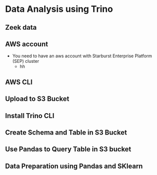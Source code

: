 # Data Analysis using Trino
## Zeek data
## AWS account
- You need to have an aws account with Starburst Enterprise Platform (SEP) cluster
  - hh

## AWS CLI
## Upload to S3 Bucket
## Install Trino CLI
## Create Schema and Table in S3 Bucket
## Use Pandas to Query Table in S3 bucket
## Data Preparation using Pandas and SKlearn


